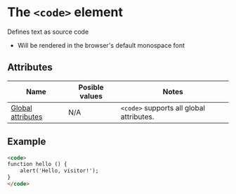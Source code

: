 # The `<code>` element
Defines text as source code

- Will be rendered in the browser's default monospace font

## Attributes
| Name | Posible values | Notes |
|-|-|-|
| [Global attributes](../first-steps/global-attributes.md) | N/A | `<code>` supports all global attributes. |

## Example
```html
<code>
function hello () {
    alert('Hello, visitor!');
}
</code>
```